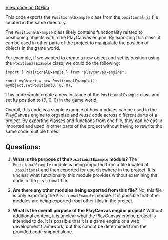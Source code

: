 [View code on GitHub](https://github.com/playcanvas/engine/examples/src/examples/sound/index.mjs)

This code exports the `PositionalExample` class from the `positional.js` file located in the same directory. 

The `PositionalExample` class likely contains functionality related to positioning objects within the PlayCanvas engine. By exporting this class, it can be used in other parts of the project to manipulate the position of objects in the game world.

For example, if we wanted to create a new object and set its position using the `PositionalExample` class, we could do the following:

```
import { PositionalExample } from "playcanvas-engine";

const myObject = new PositionalExample();
myObject.setPosition(0, 0, 0);
```

This code would create a new instance of the `PositionalExample` class and set its position to (0, 0, 0) in the game world.

Overall, this code is a simple example of how modules can be used in the PlayCanvas engine to organize and reuse code across different parts of a project. By exporting classes and functions from one file, they can be easily imported and used in other parts of the project without having to rewrite the same code multiple times.
## Questions: 
 1. **What is the purpose of the `PositionalExample` module?** 
The `PositionalExample` module is being imported from a file located at `./positional` and then exported for use elsewhere in the project. It is unclear what functionality this module provides without examining the code in the `positional` file.

2. **Are there any other modules being exported from this file?** 
No, this file is only exporting the `PositionalExample` module. It is possible that other modules are being exported from other files in the project.

3. **What is the overall purpose of the PlayCanvas engine project?** 
Without additional context, it is unclear what the PlayCanvas engine project is intended to do. It is possible that it is a game engine or a web development framework, but this cannot be determined from the provided code snippet alone.